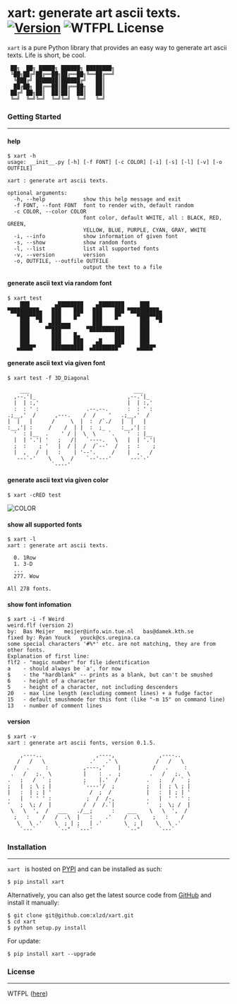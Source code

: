 # xart:  generate art ascii texts. [![Version][version-badge]][version-link] ![WTFPL License][license-badge]


`xart` is a pure Python library that provides an easy way to generate art ascii texts. Life is short, be cool.

```
 ██╗  ██╗ █████╗ ██████╗ ████████╗
 ╚██╗██╔╝██╔══██╗██╔══██╗╚══██╔══╝
  ╚███╔╝ ███████║██████╔╝   ██║
  ██╔██╗ ██╔══██║██╔══██╗   ██║
 ██╔╝ ██╗██║  ██║██║  ██║   ██║
 ╚═╝  ╚═╝╚═╝  ╚═╝╚═╝  ╚═╝   ╚═╝
```


### Getting Started
---

#### help
```
$ xart -h
usage: __init__.py [-h] [-f FONT] [-c COLOR] [-i] [-s] [-l] [-v] [-o OUTFILE]

xart : generate art ascii texts.

optional arguments:
  -h, --help            show this help message and exit
  -f FONT, --font FONT  font to render with, default random
  -c COLOR, --color COLOR
                        font color, default WHITE, all : BLACK, RED, GREEN,
                        YELLOW, BLUE, PURPLE, CYAN, GRAY, WHITE
  -i, --info            show information of given font
  -s, --show            show random fonts
  -l, --list            list all supported fonts
  -v, --version         version
  -o, OUTFILE, --outfile OUTFILE
                        output the text to a file
```

#### generate ascii text via random font

```
$ xart test
    ███        ▄████████    ▄████████     ███
▀█████████▄   ███    ███   ███    ███ ▀█████████▄
   ▀███▀▀██   ███    █▀    ███    █▀     ▀███▀▀██
    ███   ▀  ▄███▄▄▄       ███            ███   ▀
    ███     ▀▀███▀▀▀     ▀███████████     ███
    ███       ███    █▄           ███     ███
    ███       ███    ███    ▄█    ███     ███
   ▄████▀     ██████████  ▄████████▀     ▄████▀
```

#### generate ascii text via given font

```
$ xart test -f 3D_Diagonal

    ___                                 ___
  ,--.'|_                             ,--.'|_
  |  | :,'                            |  | :,'
  :  : ' :               .--.--.      :  : ' :
.;__,'  /      ,---.    /  /    '   .;__,'  /
|  |   |      /     \  |  :  /`./   |  |   |
:__,'| :     /    /  | |  :  ;_     :__,'| :
  '  : |__  .    ' / |  \  \    `.    '  : |__
  |  | '.'| '   ;   /|   `----.   \   |  | '.'|
  ;  :    ; '   |  / |  /  /`--'  /   ;  :    ;
  |  ,   /  |   :    | '--'.     /    |  ,   /
   ---`-'    \   \  /    `--'---'      ---`-'
              `----'
```

#### generate ascii text via given color

```
$ xart -cRED test
```

![COLOR][color-demo]


#### show all supported fonts

```
$ xart -l
xart : generate art ascii texts.

  0. 1Row
  1. 3-D
  ...
  277. Wow

All 278 fonts.
```

#### show font infomation

```
$ xart -i -f Weird
weird.flf (version 2)
by:  Bas Meijer   meijer@info.win.tue.nl   bas@damek.kth.se
fixed by: Ryan Youck   youck@cs.uregina.ca
some special characters '#%*' etc. are not matching, they are from other fonts.
Explanation of first line:
flf2 - "magic number" for file identification
a    - should always be `a', for now
$    - the "hardblank" -- prints as a blank, but can't be smushed
6    - height of a character
5    - height of a character, not including descenders
20   - max line length (excluding comment lines) + a fudge factor
15   - default smushmode for this font (like "-m 15" on command line)
13   - number of comment lines
```

#### version

```
$ xart -v
xart : generate art ascii fonts, version 0.1.5.

    ,----..                 ,----,              ,----..
   /   /   \              .'   .' \            /   /   \
  /   .     :           ,----,'    |          /   .     :
 .   /   ;.  \          |    :  .  ;         .   /   ;.  \
.   ;   /  ` ;          ;    |.'  /         .   ;   /  ` ;
;   |  ; \ ; |          `----'/  ;          ;   |  ; \ ; |
|   :  | ; | '            /  ;  /           |   :  | ; | '
.   |  ' ' ' :           ;  /  /-,          .   |  ' ' ' :
'   ;  \; /  |          /  /  /.`|          '   ;  \; /  |
 \   \  ',  /   ___   ./__;      :    ___    \   \  ',  /
  ;   :    /   /  .\  |   :    .'    /  .\    ;   :    /
   \   \ .'    \  ; | ;   | .'       \  ; |    \   \ .'
    `---`       `--"  `---'           `--"      `---`

```


### Installation
---

`xart ` is hosted on [PYPI](https://pypi.python.org/pypi/xart) and can be installed as such:

```
$ pip install xart
```

Alternatively, you can also get the latest source code from [GitHub](https://github.com/xlzd/xart) and install it manually:

```
$ git clone git@github.com:xlzd/xart.git
$ cd xart
$ python setup.py install
```

For update:

```
$ pip install xart --upgrade
```


### License
---

WTFPL ([here](https://github.com/xlzd/xart/blob/master/LICENSE))


[version-badge]:   https://img.shields.io/pypi/v/xart.svg?label=version
[version-link]:    https://pypi.python.org/pypi/xart/
[license-badge]:   https://img.shields.io/badge/license-WTFPL-007EC7.svg
[color-demo]:   https://raw.githubusercontent.com/xlzd/xart/master/printscreen/color.png
